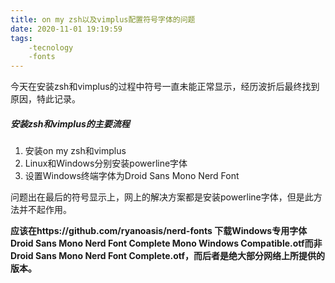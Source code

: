 ```yaml
---
title: on my zsh以及vimplus配置符号字体的问题
date: 2020-11-01 19:19:59
tags:
	-tecnology
	-fonts
---
```


今天在安装zsh和vimplus的过程中符号一直未能正常显示，经历波折后最终找到原因，特此记录。

##### 安装zsh和vimplus的主要流程

1. 安装on my zsh和vimplus
2. Linux和Windows分别安装powerline字体
3. 设置Windows终端字体为Droid Sans Mono Nerd Font

问题出在最后的符号显示上，网上的解决方案都是安装powerline字体，但是此方法并不起作用。

**应该在https://github.com/ryanoasis/nerd-fonts 下载Windows专用字体Droid Sans Mono Nerd Font Complete Mono Windows Compatible.otf而非Droid Sans Mono Nerd Font Complete.otf，而后者是绝大部分网络上所提供的版本。**



